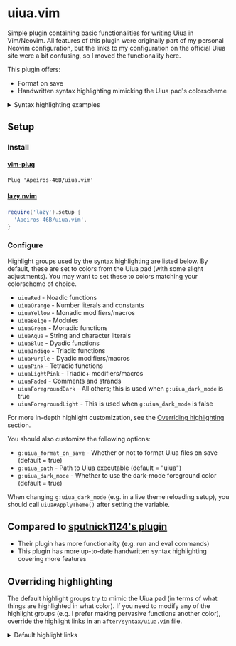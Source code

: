 # uiua.vim

Simple plugin containing basic functionalities for writing [Uiua](https://uiua.org) in Vim/Neovim. All features of this plugin were originally part of my personal Neovim configuration, but the links to my configuration on the official Uiua site were a bit confusing, so I moved the functionality here.

This plugin offers:
- Format on save
- Handwritten syntax highlighting mimicking the Uiua pad's colorscheme

<details>
  <summary>Syntax highlighting examples</summary>

  Subscripts with varying function adicity (e.g. dyadic `box`)  
  ![](./assets/subscripts.png)

  Snippet from [uiua-plot](https://github.com/Omnikar/uiua-plot) by Omnikar  
  ![](./assets/uiua_plot.png)

  Brainfuck interpreter by clarity (member of the Uiua Discord)  
  ![](./assets/bf.png)

  Conway's Game of Life  
  ![](./assets/life.png)
</details>

## Setup

### Install

#### [vim-plug](https://github.com/junegunn/vim-plug)
```vim
Plug 'Apeiros-46B/uiua.vim'
```

#### [lazy.nvim](https://github.com/folke/lazy.nvim)
```lua
require('lazy').setup {
  'Apeiros-46B/uiua.vim',
}
```

### Configure

Highlight groups used by the syntax highlighting are listed below. By default, these are set to colors from the Uiua pad (with some slight adjustments). You may want to set these to colors matching your colorscheme of choice.
- `uiuaRed` - Noadic functions
- `uiuaOrange` - Number literals and constants
- `uiuaYellow` - Monadic modifiers/macros
- `uiuaBeige` - Modules
- `uiuaGreen` - Monadic functions
- `uiuaAqua` - String and character literals
- `uiuaBlue` - Dyadic functions
- `uiuaIndigo` - Triadic functions
- `uiuaPurple` - Dyadic modifiers/macros
- `uiuaPink` - Tetradic functions
- `uiuaLightPink` - Triadic+ modifiers/macros
- `uiuaFaded` - Comments and strands
- `uiuaForegroundDark` - All others; this is used when `g:uiua_dark_mode` is true
- `uiuaForegroundLight` - This is used when `g:uiua_dark_mode` is false

For more in-depth highlight customization, see the [Overriding highlighting](#overriding-highlighting) section.

You should also customize the following options:
- `g:uiua_format_on_save` - Whether or not to format Uiua files on save (default = true)
- `g:uiua_path` - Path to Uiua executable (default = "uiua")
- `g:uiua_dark_mode` - Whether to use the dark-mode foreground color (default = true)

When changing `g:uiua_dark_mode` (e.g. in a live theme reloading setup), you should call `uiua#ApplyTheme()` after setting the variable.

## Compared to [sputnick1124's plugin](https://github.com/sputnick1124/uiua.vim)

- Their plugin has more functionality (e.g. run and eval commands)
- This plugin has more up-to-date handwritten syntax highlighting covering more features

## Overriding highlighting

The default highlight groups try to mimic the Uiua pad (in terms of what things are highlighted in what color). If you need to modify any of the highlight groups (e.g. I prefer making pervasive functions another color), override the highlight links in an `after/syntax/uiua.vim` file.

<details>
  <summary>Default highlight links</summary>

  ```vim
  hi def link uiuaIdentifier       uiuaForeground
  hi def link uiuaMacroSpecial     uiuaForeground " macro assignments & placeholders
  hi def link uiuaPunctuation      uiuaForeground

  " SF = system function
  " P = pervasive
  hi def link uiuaStack            uiuaForeground
  hi def link uiuaNoadic           uiuaRed
  hi def link uiuaNoadicSF         uiuaRed
  hi def link uiuaMonadic          uiuaGreen
  hi def link uiuaMonadicSF        uiuaGreen
  hi def link uiuaMonadicP         uiuaGreen
  hi def link uiuaDyadic           uiuaBlue
  hi def link uiuaDyadicSF         uiuaBlue
  hi def link uiuaDyadicP          uiuaBlue
  hi def link uiuaTriadic          uiuaIndigo
  hi def link uiuaTriadicSF        uiuaIndigo
  hi def link uiuaTetradic         uiuaPink
  hi def link uiuaPentadic         uiuaForeground " 5 or more arguments
  hi def link uiuaMonadicMod       uiuaYellow
  hi def link uiuaMonadicModSF     uiuaYellow
  hi def link uiuaDyadicMod        uiuaPurple
  hi def link uiuaTriadicMod       uiuaLightPink

  hi def link uiuaNum              uiuaOrange
  hi def link uiuaNumShadow        uiuaForeground " e, i, MaxInt, NaN, W, True, False, NULL
  hi def link uiuaEsc              uiuaAqua
  hi def link uiuaCharSpace        IncSearch " space in character literals
  hi def link uiuaChar             uiuaAqua " character literal
  hi def link uiuaFmt              uiuaAqua " underscore in format strings
  hi def link uiuaStr              uiuaAqua
  hi def link uiuaUnicodeLiteral   uiuaForeground " unicode character entry

  hi def link uiuaSignature        uiuaForeground
  hi def link uiuaModPunct         uiuaForeground " module scopes and ~ in module syntax
  hi def link uiuaModName          uiuaBeige
  hi def link uiuaModMemberName    uiuaForeground
  hi def link uiuaModBind          uiuaBeige " 'Module ~ "file.ua"'
  hi def link uiuaModRef           uiuaBeige " 'Module~Member'
  hi def link uiuaModImportMember  uiuaForeground " ~ Member1 Member2
  hi def link uiuaDebug            uiuaForeground
  hi def link uiuaLabel            uiuaGreen
  hi def link uiuaSemanticComment  uiuaFaded " 'Experimental' and 'Track caller'
  hi def link uiuaSignatureComment uiuaFaded
  hi def link uiuaComment          uiuaFaded
  ```
</details>
